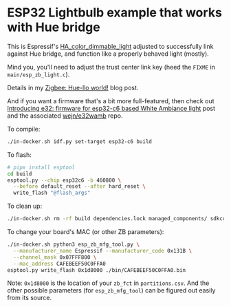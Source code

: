 # ESP32 Lightbulb example that works with Hue bridge

This is Espressif's [HA_color_dimmable_light](https://github.com/espressif/esp-zigbee-sdk/tree/a943a9118e9ad110e2641e1187fd4c5d533f8a06/examples/esp_zigbee_HA_sample/HA_color_dimmable_light)
adjusted to successfully link against Hue bridge, and function
like a properly behaved light (mostly).

Mind you, you'll need to adjust the trust center link key
(heed the `FIXME` in `main/esp_zb_light.c`).

Details in my [Zigbee: Hue-llo world!](https://wejn.org/2025/01/zigbee-hue-llo-world/)
blog post.

And if you want a firmware that's a bit more full-featured,
then check out [Introducing e32: firmware for esp32-c6 based White Ambiance
light](https://wejn.org/2025/03/introducing-e32wamb-firmware-for-esp32-c6-based-white-ambiance/)
post and the associated [wejn/e32wamb](https://github.com/wejn/e32wamb/) repo.

To compile:

``` sh
./in-docker.sh idf.py set-target esp32-c6 build
```

To flash:

``` sh
# pipx install esptool
cd build
esptool.py --chip esp32c6 -b 460800 \
  --before default_reset --after hard_reset \
  write_flash "@flash_args"
```

To clean up:

``` sh
./in-docker.sh rm -rf build dependencies.lock managed_components/ sdkconfig
```

To change your board's MAC (or other ZB parameters):

``` sh
./in-docker.sh python3 esp_zb_mfg_tool.py \
  --manufacturer_name Espressif --manufacturer_code 0x131B \
  --channel_mask 0x07FFF800 \
  --mac_address CAFEBEEF50C0FFA0
esptool.py write_flash 0x1d8000 ./bin/CAFEBEEF50C0FFA0.bin
```

Note: `0x1d8000` is the location of your `zb_fct` in `partitions.csv`.
And the other possible parameters (for `esp_zb_mfg_tool`) can be figured
out easily from its source.
